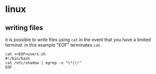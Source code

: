 # linux

## writing files
it is possible to write files using `cat` in the event that you have a limited terminal. in this example "EOF" terminates `cat`.

```
cat <<EOF>users.sh
#!/bin/bash
cat /etc/shadow | egrep -v "\*|\!"
EOF
```
